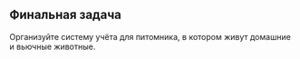 ## Финальная задача
Организуйте систему учёта для питомника, в котором живут домашние и вьючные животные.
